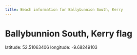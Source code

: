 ```yaml
---
title: Beach information for Ballybunnion South, Kerry
---
```

# Ballybunnion South, Kerry <span class="material-icons blue-flag">flag</span>

<div class="location-info">latitude: 52.51063406 longitude: -9.68249103</div>
<div></div>